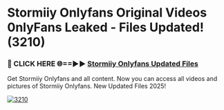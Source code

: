 # Stormiiy Onlyfans Original Videos 0nlyFans Leaked - Files Updated! (3210)

<h3>🔴 CLICK HERE 🌐==►► <a href="https://tinyurl.com/2jnfzry5" rel="nofollow">Stormiiy Onlyfans Updated Files</a></h3>

Get Stormiiy Onlyfans and all content. Now you can access all videos and pictures of Stormiiy Onlyfans. New Updated Files 2025!

[![3210](https://i.imgur.com/GyGTBgg.gif)](https://tinyurl.com/2jnfzry5)
